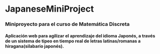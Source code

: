 # JapaneseMiniProject

### Miniproyecto para el curso de Matemática Discreta
#### Aplicación web para agilizar el aprendizaje del idioma Japonés, a través de un sistema de tipeo en tiempo real de letras latinas/romanas a hiragana(silabario japonés).

